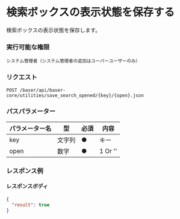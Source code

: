 # 検索ボックスの表示状態を保存する

検索ボックスの表示状態を保存します。

### 実行可能な権限
```
システム管理者（システム管理者の追加はユーパーユーザーのみ）
```

### リクエスト
```
POST /baser/api/baser-core/utilities/save_search_opened/{key}/{open}.json
```

### パスパラメーター

| パラメーター名   | 型   | 必須  | 内容    |
|-----------|-----|-----|-------|
| key        | 文字列  | ●   | キー    |
| open        | 数字  | ●   | 1 Or '' |

### レスポンス例
#### レスポンスボディ
```json
{
  "result": true
}

```
